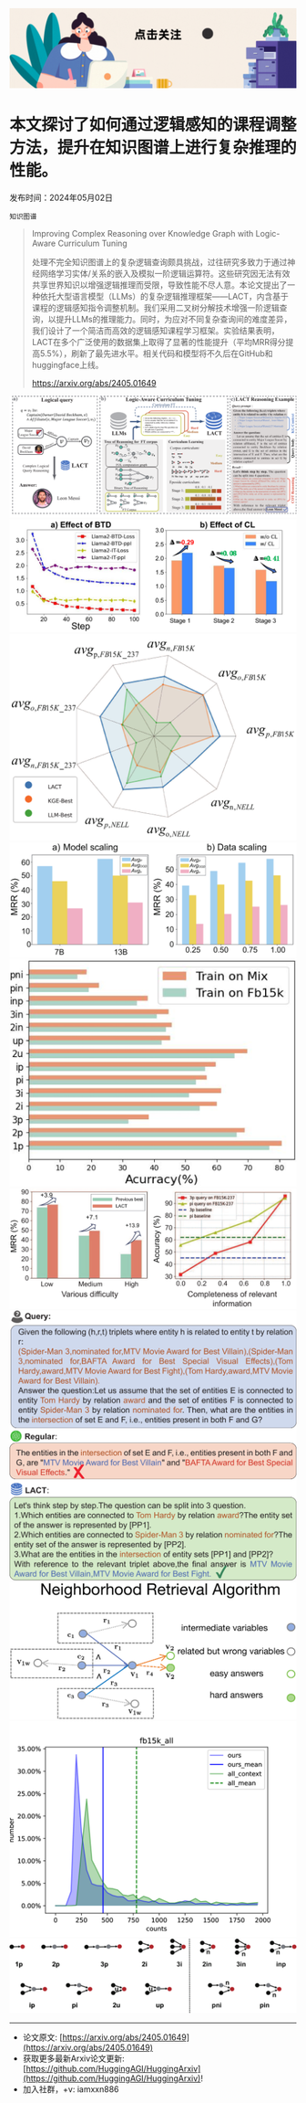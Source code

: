![](https://raw.githubusercontent.com/HuggingAGI/HuggingArxiv/main/imgs/follow2.gif)
# 本文探讨了如何通过逻辑感知的课程调整方法，提升在知识图谱上进行复杂推理的性能。
发布时间：2024年05月02日

`知识图谱`
> Improving Complex Reasoning over Knowledge Graph with Logic-Aware Curriculum Tuning
>
> 处理不完全知识图谱上的复杂逻辑查询颇具挑战，过往研究多致力于通过神经网络学习实体/关系的嵌入及模拟一阶逻辑运算符。这些研究因无法有效共享世界知识以增强逻辑推理而受限，导致性能不尽人意。本论文提出了一种依托大型语言模型（LLMs）的复杂逻辑推理框架——LACT，内含基于课程的逻辑感知指令调整机制。我们采用二叉树分解技术增强一阶逻辑查询，以提升LLMs的推理能力。同时，为应对不同复杂查询间的难度差异，我们设计了一个简洁而高效的逻辑感知课程学习框架。实验结果表明，LACT在多个广泛使用的数据集上取得了显著的性能提升（平均MRR得分提高5.5%），刷新了最先进水平。相关代码和模型将不久后在GitHub和huggingface上线。
>
> https://arxiv.org/abs/2405.01649

![](https://raw.githubusercontent.com/HuggingAGI/HuggingArxiv/main/paper_images/2405.01649/x1.png)
![](https://raw.githubusercontent.com/HuggingAGI/HuggingArxiv/main/paper_images/2405.01649/x5.png)
![](https://raw.githubusercontent.com/HuggingAGI/HuggingArxiv/main/paper_images/2405.01649/x6.png)
![](https://raw.githubusercontent.com/HuggingAGI/HuggingArxiv/main/paper_images/2405.01649/x7.png)
![](https://raw.githubusercontent.com/HuggingAGI/HuggingArxiv/main/paper_images/2405.01649/x8.png)
![](https://raw.githubusercontent.com/HuggingAGI/HuggingArxiv/main/paper_images/2405.01649/x9.png)
![](https://raw.githubusercontent.com/HuggingAGI/HuggingArxiv/main/paper_images/2405.01649/x10.png)
![](https://raw.githubusercontent.com/HuggingAGI/HuggingArxiv/main/paper_images/2405.01649/x11.png)
![](https://raw.githubusercontent.com/HuggingAGI/HuggingArxiv/main/paper_images/2405.01649/x12.png)
![](https://raw.githubusercontent.com/HuggingAGI/HuggingArxiv/main/paper_images/2405.01649/x13.png)

<hr />

- 论文原文: [https://arxiv.org/abs/2405.01649](https://arxiv.org/abs/2405.01649)
- 获取更多最新Arxiv论文更新: [https://github.com/HuggingAGI/HuggingArxiv](https://github.com/HuggingAGI/HuggingArxiv)!
- 加入社群，+v: iamxxn886